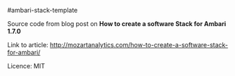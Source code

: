 #ambari-stack-template

Source code from blog post on **How to create a software Stack for Ambari 1.7.0**

Link to article: http://mozartanalytics.com/how-to-create-a-software-stack-for-ambari/

Licence: MIT
